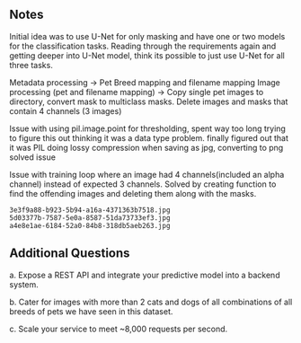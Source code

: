 ## Notes
Initial idea was to use U-Net for only masking and have one or two models for the classification tasks.
Reading through the requirements again and getting deeper into U-Net model, think its possible to just use U-Net for all three tasks. <br>



Metadata processing -> Pet Breed mapping and filename mapping
Image processing (pet and filename mapping) -> Copy single pet images to directory, convert mask to multiclass masks. Delete images and masks that contain 4 channels (3 images)

Issue with using pil.image.point for thresholding, spent way too long trying to figure this out thinking it was a data type problem.
finally figured out that it was PIL doing lossy compression when saving as jpg, converting to png solved issue

Issue with training loop where an image had 4 channels(included an alpha channel) instead of expected 3 channels. Solved by creating function to find the offending images and deleting them along with the masks.
```
3e3f9a88-b923-5b94-a16a-4371363b7518.jpg
5d03377b-7587-5e0a-8587-51da73733ef3.jpg
a4e8e1ae-6184-52a0-84b8-318db5aeb263.jpg
```


## Additional Questions
a. Expose a REST API and integrate your predictive model into a backend system. 

b. Cater for images with more than 2 cats and dogs of all combinations of all breeds of pets we have seen in this dataset. 

c. Scale your service to meet ~8,000 requests per second.